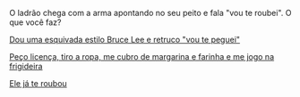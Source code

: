 O ladrão chega com a arma apontando no seu peito e fala "vou te roubei". O que você faz?

[Dou uma esquivada estilo Bruce Lee e retruco "vou te peguei"](ladrao/res/bruce.md)

[Peço licença, tiro a ropa, me cubro de margarina e farinha e me jogo na frigideira](ladrao/res/panqueca.md)

[Ele já te roubou](ladrao/res/gg.md)